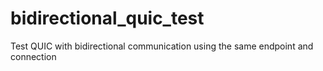 # bidirectional_quic_test
Test QUIC with bidirectional communication using the same endpoint and connection
